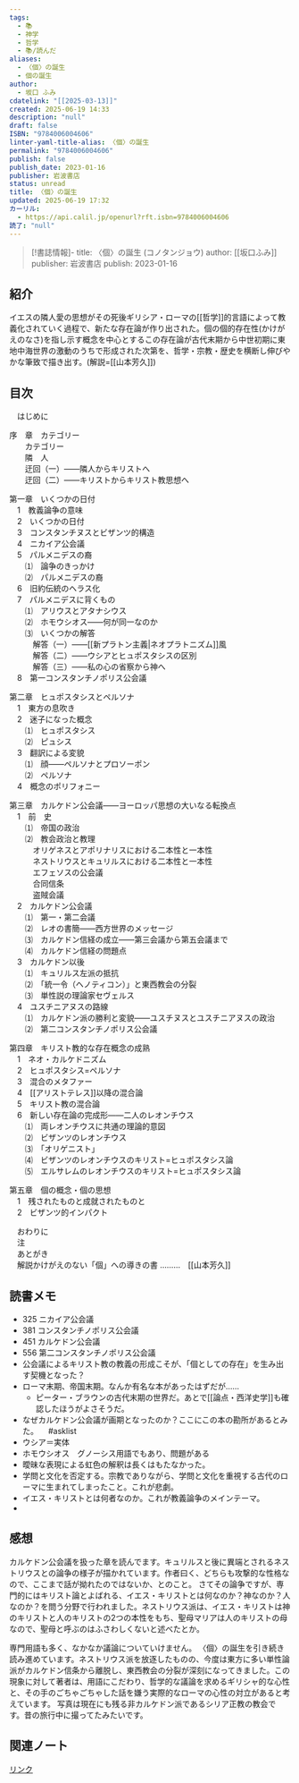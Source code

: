 ```yaml
---
tags:
  - 📚
  - 神学
  - 哲学
  - 📚/読んだ
aliases:
  - 〈個〉の誕生
  - 個の誕生
author:
  - 坂口 ふみ
cdatelink: "[[2025-03-13]]"
created: 2025-06-19 14:33
description: "null"
draft: false
ISBN: "9784006004606"
linter-yaml-title-alias: 〈個〉の誕生
permalink: "9784006004606"
publish: false
publish_date: 2023-01-16
publisher: 岩波書店
status: unread
title: 〈個〉の誕生
updated: 2025-06-19 17:32
カーリル:
  - https://api.calil.jp/openurl?rft.isbn=9784006004606
読了: "null"
---
```


>[!書誌情報]-
>title: 〈個〉の誕生 (コノタンジョウ)
>author: [[坂口ふみ]]
>publisher: 岩波書店
>publish: 2023-01-16

## 紹介

イエスの隣人愛の思想がその死後ギリシア・ローマの[[哲学]]的言語によって教義化されていく過程で、新たな存在論が作り出された。個の個的存在性(かけがえのなさ)を指し示す概念を中心とするこの存在論が古代末期から中世初期に東地中海世界の激動のうちで形成された次第を、哲学・宗教・歴史を横断し伸びやかな筆致で描き出す。(解説=[[山本芳久]])
## 目次

　はじめに  
  
序　章　カテゴリー  
　　カテゴリー  
　　隣　人  
　　迂回（一）――隣人からキリストへ  
　　迂回（二）――キリストからキリスト教思想へ  
  
第一章　いくつかの日付  
　1　教義論争の意味  
　2　いくつかの日付  
　3　コンスタンチヌスとビザンツ的構造  
　4　ニカイア公会議  
　5　パルメニデスの裔  
　　⑴　論争のきっかけ  
　　⑵　パルメニデスの裔  
　6　旧約伝統のヘラス化  
　7　パルメニデスに背くもの  
　　⑴　アリウスとアタナシウス  
　　⑵　ホモウシオス――何が同一なのか  
　　⑶　いくつかの解答  
　　　解答（一）――[[新プラトン主義|ネオプラトニズム]]風  
　　　解答（二）――ウシアとヒュポスタシスの区別  
　　　解答（三）――私の心の省察から神へ  
　8　第一コンスタンチノポリス公会議  
  
第二章　ヒュポスタシスとペルソナ  
　1　東方の息吹き  
　2　迷子になった概念  
　　⑴　ヒュポスタシス  
　　⑵　ピュシス  
　3　翻訳による変貌  
　　⑴　顔――ペルソナとプロソーポン  
　　⑵　ペルソナ  
　4　概念のポリフォニー  
  
第三章　カルケドン公会議――ヨーロッパ思想の大いなる転換点  
　1　前　史  
　　⑴　帝国の政治  
　　⑵　教会政治と教理  
　　　オリゲネスとアポリナリスにおける二本性と一本性  
　　　ネストリウスとキュリルスにおける二本性と一本性  
　　　エフェソスの公会議  
　　　合同信条  
　　　盗賊会議  
　2　カルケドン公会議  
　　⑴　第一・第二会議  
　　⑵　レオの書簡――西方世界のメッセージ  
　　⑶　カルケドン信経の成立――第三会議から第五会議まで  
　　⑷　カルケドン信経の問題点  
　3　カルケドン以後  
　　⑴　キュリルス左派の抵抗  
　　⑵　「統一令（ヘノティコン）」と東西教会の分裂  
　　⑶　単性説の理論家セヴェルス  
　4　ユスチニアヌスの路線  
　　⑴　カルケドン派の勝利と変貌――ユスチヌスとユスチニアヌスの政治  
　　⑵　第二コンスタンチノポリス公会議  
  
第四章　キリスト教的な存在概念の成熟  
　1　ネオ・カルケドニズム  
　2　ヒュポスタシス=ペルソナ  
　3　混合のメタファー  
　4　[[アリストテレス]]以降の混合論  
　5　キリスト教の混合論  
　6　新しい存在論の完成形――二人のレオンチウス  
　　⑴　両レオンチウスに共通の理論的意図  
　　⑵　ビザンツのレオンチウス  
　　⑶　「オリゲニスト」  
　　⑷　ビザンツのレオンチウスのキリスト=ヒュポスタシス論  
　　⑸　エルサレムのレオンチウスのキリスト=ヒュポスタシス論  
  
第五章　個の概念・個の思想  
　1　残されたものと成就されたものと  
　2　ビザンツ的インパクト  
  
　おわりに  
　注  
　あとがき  
　解説かけがえのない「個」への導きの書 ………　[[山本芳久]]

## 読書メモ
- 325 ニカイア公会議　
- 381 コンスタンチノポリス公会議
- 451 カルケドン公会議
- 556 第二コンスタンチノポリス公会議
- 公会議によるキリスト教の教義の形成こそが、「個としての存在」を生み出す契機となった？
- ローマ末期、帝国末期。なんか有名な本があったはずだが……　
	- ピーター・ブラウンの古代末期の世界だ。あとで[[論点・西洋史学]]も確認したほうがよさそうだ。
- なぜカルケドン公会議が画期となったのか？ここにこの本の勘所があるとみた。 　#asklist 
- ウシア＝実体
- ホモウシオス　グノーシス用語でもあり、問題がある
- 曖昧な表現による虹色の解釈は長くはもたなかった。
- 学問と文化を否定する。宗教でありながら、学問と文化を重視する古代のローマに生まれてしまったこと。これが悲劇。
- イエス・キリストとは何者なのか。これが教義論争のメインテーマ。
- 
## 感想
カルケドン公会議を扱った章を読んでます。キュリルスと後に異端とされるネストリウスとの論争の様子が描かれています。作者曰く、どちらも攻撃的な性格なので、ここまで話が拗れたのではないか、とのこと。
さてその論争ですが、専門的にはキリスト論とよばれる、イエス・キリストとは何なのか？神なのか？人なのか？を問う分野で行われました。ネストリウス派は、イエス・キリストは神のキリストと人のキリストの2つの本性をもち、聖母マリアは人のキリストの母なので、聖母と呼ぶのはふさわしくないと述べたとか。

専門用語も多く、なかなか議論についていけません。
〈個〉の誕生を引き続き読み進めています。ネストリウス派を放逐したものの、今度は東方に多い単性論派がカルケドン信条から離脱し、東西教会の分裂が深刻になってきました。この現象に対して著者は、用語にこだわり、哲学的な議論を求めるギリシャ的な心性と、その手のごちゃごちゃした話を嫌う実際的なローマの心性の対立があると考えています。
写真は現在にも残る非カルケドン派であるシリア正教の教会です。昔の旅行中に撮ってたみたいです。
## 関連ノート

<a href="https://asadaame5121.net/9784006004606" class="u-url">リンク</a>